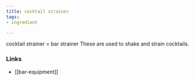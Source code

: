 ```yaml
---
title: cocktail strainer
tags:
- ingredient

---
```

cocktail strainer = bar strainer These are used to shake and strain cocktails.

### Links

* [[bar-equipment]]
